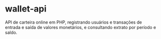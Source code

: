# wallet-api
API de carteira online em PHP, registrando usuários e transações de entrada e saída de valores monetários, e consultando extrato por período e saldo.
